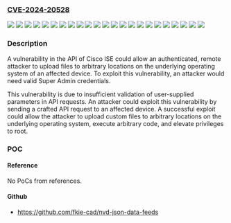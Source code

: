 ### [CVE-2024-20528](https://cve.mitre.org/cgi-bin/cvename.cgi?name=CVE-2024-20528)
![](https://img.shields.io/static/v1?label=Product&message=Cisco%20Identity%20Services%20Engine%20Software&color=blue)
![](https://img.shields.io/static/v1?label=Version&message=3.1.0%20&color=brightgreen)
![](https://img.shields.io/static/v1?label=Version&message=3.1.0%20p1%20&color=brightgreen)
![](https://img.shields.io/static/v1?label=Version&message=3.1.0%20p2%20&color=brightgreen)
![](https://img.shields.io/static/v1?label=Version&message=3.1.0%20p3%20&color=brightgreen)
![](https://img.shields.io/static/v1?label=Version&message=3.1.0%20p4%20&color=brightgreen)
![](https://img.shields.io/static/v1?label=Version&message=3.1.0%20p5%20&color=brightgreen)
![](https://img.shields.io/static/v1?label=Version&message=3.1.0%20p6%20&color=brightgreen)
![](https://img.shields.io/static/v1?label=Version&message=3.1.0%20p7%20&color=brightgreen)
![](https://img.shields.io/static/v1?label=Version&message=3.1.0%20p8%20&color=brightgreen)
![](https://img.shields.io/static/v1?label=Version&message=3.1.0%20p9%20&color=brightgreen)
![](https://img.shields.io/static/v1?label=Version&message=3.2.0%20&color=brightgreen)
![](https://img.shields.io/static/v1?label=Version&message=3.2.0%20p1%20&color=brightgreen)
![](https://img.shields.io/static/v1?label=Version&message=3.2.0%20p2%20&color=brightgreen)
![](https://img.shields.io/static/v1?label=Version&message=3.2.0%20p3%20&color=brightgreen)
![](https://img.shields.io/static/v1?label=Version&message=3.2.0%20p4%20&color=brightgreen)
![](https://img.shields.io/static/v1?label=Version&message=3.2.0%20p5%20&color=brightgreen)
![](https://img.shields.io/static/v1?label=Version&message=3.2.0%20p6%20&color=brightgreen)
![](https://img.shields.io/static/v1?label=Version&message=3.3%20Patch%201%20&color=brightgreen)
![](https://img.shields.io/static/v1?label=Version&message=3.3%20Patch%202%20&color=brightgreen)
![](https://img.shields.io/static/v1?label=Version&message=3.3%20Patch%203%20&color=brightgreen)
![](https://img.shields.io/static/v1?label=Version&message=3.3.0%20&color=brightgreen)
![](https://img.shields.io/static/v1?label=Vulnerability&message=Improper%20Limitation%20of%20a%20Pathname%20to%20a%20Restricted%20Directory%20('Path%20Traversal')&color=brightgreen)

### Description

A vulnerability in the API of Cisco ISE could allow an authenticated, remote attacker to upload files to arbitrary locations on the underlying operating system of an affected device. To exploit this vulnerability, an attacker would need valid Super&nbsp;Admin credentials.This vulnerability is due to insufficient validation of user-supplied parameters in API requests. An attacker could exploit this vulnerability by sending a crafted API request to an affected device. A successful exploit could allow the attacker to upload custom files to arbitrary locations on the underlying operating system, execute arbitrary code, and elevate privileges to root.

### POC

#### Reference
No PoCs from references.

#### Github
- https://github.com/fkie-cad/nvd-json-data-feeds

